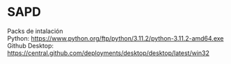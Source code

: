 # SAPD


Packs de intalación
<br>
Python: https://www.python.org/ftp/python/3.11.2/python-3.11.2-amd64.exe
Github Desktop: https://central.github.com/deployments/desktop/desktop/latest/win32

